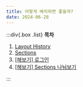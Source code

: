 ```yaml
---
title: 어떻게 배치하면 좋을까?
date: 2024-06-28
---
```


:::div{.box .list}
**목차**

1. [Layout History](/html-css/chapter05/05-1)
2. [Sections](/html-css/chapter05/05-2)
3. [[해보기] 로그인](/html-css/chapter05/05-3)
4. [[해보기] Sections 나눠보기](/html-css/chapter05/05-4)

:::
